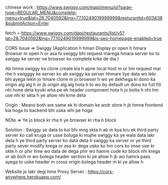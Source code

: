 chinese work : https://www.swiggy.com/mapi/menu/pl?page-type=REGULAR_MENU&complete-menu=true&lat=28.7040592&lng=77.10249019999999&resturantId=603438&submitAction=Enter


fetch = https://www.swiggy.com/dapi/restaurants/list/v5?lat=28.7040592&lng=77.10249019999999&is-seo-homepage-enabled=true


CORS Issue => Swiggy (Application h hmari Display pr open h hmara Browser m open h or asa hi swiggy bhi request marega hmara server ko to swiggy ke server ne browser ko complete krke de dia )

Ab hmne swiggy ka clone create kia h apne local host m or hm request mar rhe h swigggy ke server ko ab swiggy ka server hhmare liye data wo lekr bhi ayega lekin jo hmare clone m jo browser h wo ye dekhega ki dono ka origin alg alg h or jb origin alg alg hota h to wo by default un dono ko full fill nhi hone deta  kyuki wha pe ek header component hota h jo bolta h nhi hm use nhi kr skta h ye allow nhi krne deta 

Origin : Means both are same ek hi domain ke andr store h jb hmne frontend kia hoga to backend bhi uska whi pe hoga 

NOte => Ye jo block kr rha h ye browser kr rha h block 

Solution : Swiggy se data to koi bhi mng skta h ab m kya kru ek third party server ko call kruga or usse boluga ki mujhe swiggy ka ye wala data lakr deta h ye third party server ko data deta h swiggy ka server or ye third party sever modify krega or asa kr dega usko ko hm cors ko imse use kr skte h or phir hme wo data de dega phir wo hamre code ko block nhi krega or ab bich m wo bolega header section ki ye allow h jb wo hamra pass ayega to uske header m cross origin bolega header m ki ye allow h 



Website jo lakr degi hme 
Proxy Server : https://cors-anywhere.herokuapp.com/
